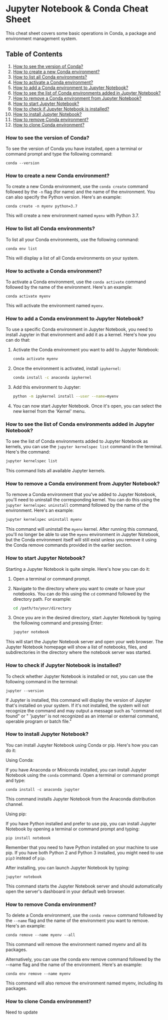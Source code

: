# Jupyter Notebook & Conda Cheat Sheet

This cheat sheet covers some basic operations in Conda, a package and environment management system.

## Table of Contents
1. [How to see the version of Conda?](#how-to-see-the-version-of-conda)
2. [How to create a new Conda environment?](#how-to-create-a-new-conda-environment)
3. [How to list all Conda environments?](#how-to-list-all-conda-environments)
4. [How to activate a Conda environment?](#how-to-activate-a-conda-environment)
5. [How to add a Conda environment to Jupyter Notebook?](#how-to-add-a-conda-environment-to-jupyter-notebook)
6. [How to see the list of Conda environments added in Jupyter Notebook?](#how-to-see-the-list-of-conda-environments-added-in-jupyter-notebook)
7. [How to remove a Conda environment from Jupyter Notebook?](#how-to-remove-a-conda-environment-from-jupyter-notebook)
8. [How to start Jupyter Notebook?](#how-to-start-jupyter-notebook)
9. [How to check if Jupyter Notebook is installed?](#how-to-check-if-jupyter-notebook-is-installed)
10. [How to install Jupyter Notebook?](#how-to-install-jupyter-notebook)
11. [How to remove Conda environment?](#how-to-remove-conda-environment)
12. [How to clone Conda environment?](#how-to-clone-conda-environment)

### How to see the version of Conda?

To see the version of Conda you have installed, open a terminal or command prompt and type the following command:

    conda --version

### How to create a new Conda environment?

To create a new Conda environment, use the `conda create` command followed by the `-n` flag (for name) and the name of the environment. You can also specify the Python version. Here's an example:

    conda create -n myenv python=3.7

This will create a new environment named `myenv` with Python 3.7.

### How to list all Conda environments?

To list all your Conda environments, use the following command:

    conda env list

This will display a list of all Conda environments on your system.

### How to activate a Conda environment?

To activate a Conda environment, use the `conda activate` command followed by the name of the environment. Here's an example:

    conda activate myenv

This will activate the environment named `myenv`.

### How to add a Conda environment to Jupyter Notebook?

To use a specific Conda environment in Jupyter Notebook, you need to install Jupyter in that environment and add it as a kernel. Here's how you can do that:

1. Activate the Conda environment you want to add to Jupyter Notebook:

    ```bash
    conda activate myenv
    ```

2. Once the environment is activated, install `ipykernel`:

    ```bash
    conda install -c anaconda ipykernel
    ```

3. Add this environment to Jupyter:

    ```bash
    python -m ipykernel install --user --name=myenv
    ```

4. You can now start Jupyter Notebook. Once it's open, you can select the new kernel from the 'Kernel' menu.

### How to see the list of Conda environments added in Jupyter Notebook?

To see the list of Conda environments added to Jupyter Notebook as kernels, you can use the `jupyter kernelspec list` command in the terminal. Here's the command:

   ```bash
   jupyter kernelspec list
   ```

This command lists all available Jupyter kernels.

### How to remove a Conda environment from Jupyter Notebook?

To remove a Conda environment that you've added to Jupyter Notebook, you'll need to uninstall the corresponding kernel. You can do this using the `jupyter kernelspec uninstall` command followed by the name of the environment. Here's an example:

```bash
jupyter kernelspec uninstall myenv
```
This command will uninstall the `myenv` kernel. After running this command, you'll no longer be able to use the `myenv` environment in Jupyter Notebook, but the Conda environment itself will still exist unless you remove it using the Conda remove commands provided in the earlier section.

### How to start Jupyter Notebook?

Starting a Jupyter Notebook is quite simple. Here's how you can do it:

1. Open a terminal or command prompt.

2. Navigate to the directory where you want to create or have your notebooks. You can do this using the `cd` command followed by the directory path. For example:

    ```bash
    cd /path/to/your/directory
    ```

3. Once you are in the desired directory, start Jupyter Notebook by typing the following command and pressing Enter:

    ```bash
    jupyter notebook
    ```

This will start the Jupyter Notebook server and open your web browser. The Jupyter Notebook homepage will show a list of notebooks, files, and subdirectories in the directory where the notebook server was started.

### How to check if Jupyter Notebook is installed?

To check whether Jupyter Notebook is installed or not, you can use the following command in the terminal:

    jupyter --version

If Jupyter is installed, this command will display the version of Jupyter that's installed on your system. If it's not installed, the system will not recognize the command and may output a message such as "command not found" or " 'jupyter' is not recognized as an internal or external command, operable program or batch file."

### How to install Jupyter Notebook?

You can install Jupyter Notebook using Conda or pip. Here's how you can do it:

Using Conda:

If you have Anaconda or Miniconda installed, you can install Jupyter Notebook using the `conda` command. Open a terminal or command prompt and type:

    conda install -c anaconda jupyter

This command installs Jupyter Notebook from the Anaconda distribution channel.

Using pip:

If you have Python installed and prefer to use pip, you can install Jupyter Notebook by opening a terminal or command prompt and typing:

    pip install notebook

Remember that you need to have Python installed on your machine to use pip. If you have both Python 2 and Python 3 installed, you might need to use `pip3` instead of `pip`.

After installing, you can launch Jupyter Notebook by typing:

    jupyter notebook

This command starts the Jupyter Notebook server and should automatically open the server's dashboard in your default web browser.

### How to remove Conda environment?

To delete a Conda environment, use the `conda remove` command followed by the `--name` flag and the name of the environment you want to remove. Here's an example:

    conda remove --name myenv --all
    
This command will remove the environment named myenv and all its packages.

Alternatively, you can use the conda env remove command followed by the --name flag and the name of the environment. Here's an example:

    conda env remove --name myenv
    
This command will also remove the environment named myenv, including its packages.

### How to clone Conda environment?
Need to update

